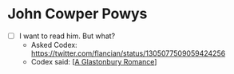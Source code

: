 # John Cowper Powys
- [ ] I want to read him. But what?
  - Asked Codex: https://twitter.com/flancian/status/1305077509059424256
  - Codex said: [[A Glastonbury Romance]]

[//begin]: # "Autogenerated link references for markdown compatibility"
[A Glastonbury Romance]: a-glastonbury-romance "A Glastonbury Romance"
[//end]: # "Autogenerated link references"